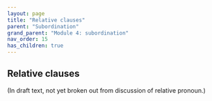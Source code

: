 ```yaml
---
layout: page
title: "Relative clauses"
parent: "Subordination"
grand_parent: "Module 4: subordination"
nav_order: 15
has_children: true
---
```



## Relative clauses

(In draft text, not yet broken out from discussion of relative pronoun.)